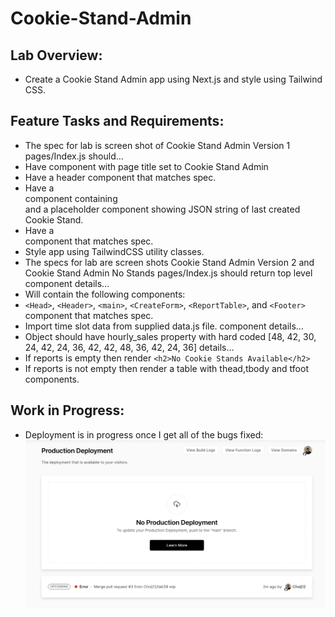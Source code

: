 # Cookie-Stand-Admin

## Lab Overview:
 - Create a Cookie Stand Admin app using Next.js and style using Tailwind CSS.

## Feature Tasks and Requirements:
- The spec for lab is screen shot of Cookie Stand Admin Version 1
pages/Index.js should…
- Have <Head> component with page title set to Cookie Stand Admin
- Have a header component that matches spec.
- Have a <main> component containing <form> and a placeholder component showing JSON string of last created Cookie Stand.
- Have a <footer> component that matches spec.
- Style app using TailwindCSS utility classes.
- The specs for lab are screen shots Cookie Stand Admin Version 2 and Cookie Stand Admin No Stands
pages/Index.js should return top level component <CookieStandAdmin>
<CookieStandAdmin> details…
- Will contain the following components:
- `<Head>`, `<Header>`, `<main>`, `<CreateForm>`, `<ReportTable>`, and `<Footer>` component that matches spec.
- Import time slot data from supplied data.js file.
<CreateForm> component details…
- Object should have hourly_sales property with hard coded [48, 42, 30, 24, 42, 24, 36, 42, 42, 48, 36, 42, 24, 36]
<ReportTable> details…
- If reports is empty then render `<h2>No Cookie Stands Available</h2>`
- If reports is not empty then render a table with thead,tbody and tfoot components.

## Work in Progress:
- Deployment is in progress once I get all of the bugs fixed: 
![](deployment.png)